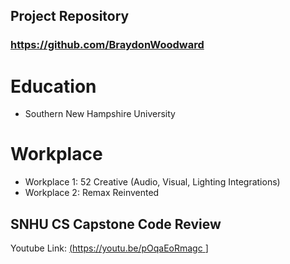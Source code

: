 ## Project Repository
### https://github.com/BraydonWoodward

# Education
- Southern New Hampshire University

# Workplace
- Workplace 1: 52 Creative (Audio, Visual, Lighting Integrations)
- Workplace 2: Remax Reinvented

## SNHU CS Capstone Code Review
Youtube Link: [(https://youtu.be/pOqaEoRmagc ](url) ]
